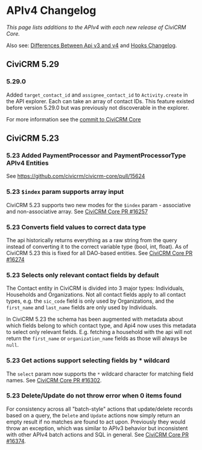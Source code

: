 # APIv4 Changelog

*This page lists additions to the APIv4 with each new release of CiviCRM Core.*

Also see: [Differences Between Api v3 and v4](../v4/differences-with-v3.md) and [Hooks Changelog](../../hooks/changes.md).

## CiviCRM 5.29

### 5.29.0

Added `target_contact_id` and `assignee_contact_id` to `Activity.create` in the API explorer. Each can take an array of contact IDs. This feature existed before version 5.29.0 but was previously not discoverable in the explorer.

For more information see the [commit to CiviCRM Core](https://github.com/civicrm/civicrm-core/commit/8c6a5fd64b)

## CiviCRM 5.23

### 5.23 Added PaymentProcessor and PaymentProcessorType APIv4 Entities

See https://github.com/civicrm/civicrm-core/pull/15624

### 5.23 `$index` param supports array input

CiviCRM 5.23 supports two new modes for the `$index` param - associative and non-associative array. See [CiviCRM Core PR #16257](https://github.com/civicrm/civicrm-core/pull/16257) 

### 5.23 Converts field values to correct data type

The api historically returns everything as a raw string from the query instead of converting it to the correct variable type (bool, int, float). As of CiviCRM 5.23 this is fixed for all DAO-based entities. See [CiviCRM Core PR #16274](https://github.com/civicrm/civicrm-core/pull/16274)

### 5.23 Selects only relevant contact fields by default

The Contact entity in CiviCRM is divided into 3 major types: Individuals, Households and Organizations.
Not all contact fields apply to all contact types, e.g. the `sic_code` field is only used by Organizations,
and the `first_name` and `last_name` fields are only used by Individuals. 

In CiviCRM 5.23 the schema has been augmented with metadata about which fields belong to which contact type, and Api4 now uses this
metadata to select only relevant fields. E.g. fetching a household with the api will not return the `first_name` or `organization_name` fields
as those will always be `null`.

### 5.23 Get actions support selecting fields by * wildcard

The `select` param now supports the `*` wildcard character for matching field names.
See [CiviCRM Core PR #16302](https://github.com/civicrm/civicrm-core/pull/16302).

### 5.23 Delete/Update do not throw error when 0 items found

For consistency across all "batch-style" actions that update/delete records based on a query,
the `Delete` and `Update` actions now simply return an empty result if no matches are found to act upon.
Previously they would throw an exception, which was similar to APIv3 behavior but inconsistent with other
APIv4 batch actions and SQL in general. See [CiviCRM Core PR #16374](https://github.com/civicrm/civicrm-core/pull/16374).
